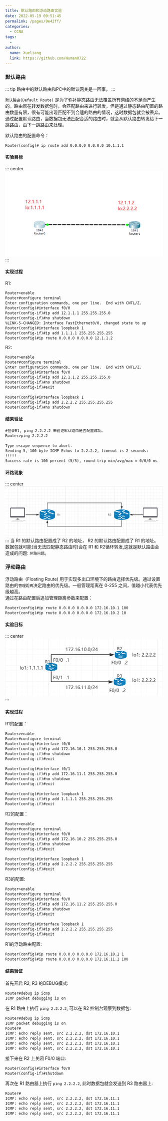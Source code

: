 ```yaml
---
title: 默认路由和浮动路由实验
date: 2022-05-19 09:51:45
permalink: /pages/9e42ff/
categories:
  - CCNA
tags:
  - 
author: 
  name: Xueliang
  link: https://github.com/Human0722
---
```


### 默认路由
::: tip
路由中的默认路由和PC中的默认网关是一回事。
:::

`默认路由(Default Route)` 是为了弥补静态路由无法覆盖所有网络的不足而产生的。路由器在转发数据包时，会匹配路由来进行转发，但是通过静态路由配置的路由数量有限，很有可能出现匹配不到合适的路由的情况，这时数据包就会被丢弃。 通过配置默认路由，当数据包无法匹配合适的路由时，就会从默认路由转发给下一跳路由，由下一跳路由来处理。  

默认路由的配置命令： 
```shell
Router(config)# ip route add 0.0.0.0 0.0.0.0 10.1.1.1
```

#### 实验目标  
::: center  
![](https://raw.githubusercontent.com/Human0722/blogPics/master/20220519/图片.png)
::: 

#### 实现过程
R1:  
```shell
Router>enable
Router#configure terminal
Enter configuration commands, one per line.  End with CNTL/Z.
Router(config)#interface f0/0
Router(config-if)#ip add 12.1.1.1 255.255.255.0
Router(config-if)#no shutdown
%LINK-5-CHANGED: Interface FastEthernet0/0, changed state to up
Router(config)#interface loopback 1
Router(config-if)#ip add 1.1.1.1 255.255.255.255
Router(config)#ip route 0.0.0.0 0.0.0.0 12.1.1.2
```

R2: 
```shell
Router>enable
Router#configure terminal
Enter configuration commands, one per line.  End with CNTL/Z.
Router(config)#interface f0/0
Router(config-if)#ip add 12.1.1.2 255.255.255.0
Router(config-if)#no shutdown 
Router(config-if)#exit

Router(config)#interface loopback 1
Router(config-if)#ip add 2.2.2.2 255.255.255.255
Router(config-if)#no shutdown
```
#### 结果验证
```shell
#登录R1, ping 2.2.2.2 来验证默认路由是否配置成功。
Router>ping 2.2.2.2

Type escape sequence to abort.
Sending 5, 100-byte ICMP Echos to 2.2.2.2, timeout is 2 seconds:
!!!!!
Success rate is 100 percent (5/5), round-trip min/avg/max = 0/0/0 ms
```
#### 环路现象
::: center
![](https://raw.githubusercontent.com/Human0722/blogPics/master/20220519/xxx.100hpeal1ngg.png)
:::
当 R1 的默认路由配置成了 R2 的地址， R2 的默认路由配置成了 R1 的地址。数据包就可能(当无法匹配静态路由时)会在 R1 和 R2循环转发,这就是默认路由会造成的问题: `环路问题`。
### 浮动路由
浮动路由（Floating Route) 用于实现多出口环境下的路由选择优先级。通过设置路由的`管理距离`决定路由的优先级。一般管理距离在 0-255 之间，值越小代表优先级越高。  
通过在路由配置后追加管理距离参数来配置：  
```shell
Router(config)#ip route 0.0.0.0 0.0.0.0 172.16.10.1 100
Router(config)#ip route 0.0.0.0 0.0.0.0 172.16.10.2 10
```
#### 实验目标
::: center
![](https://raw.githubusercontent.com/Human0722/blogPics/master/20220519/xxx.7fp2yk6g7iww.png)
:::

#### 实现过程
R1的配置： 
```shell
Router>enable
Router#configure terminal
Router(config)#interface f0/0
Router(config-if)#ip add 172.16.10.1 255.255.255.0
Router(config-if)#no shutdown 
Router(config-if)#exit

Router(config)#interface f0/1
Router(config-if)#ip add 172.16.11.1 255.255.255.0
Router(config-if)#no shutdown
Router(config-if)#exit

Router(config)#interface loopback 1
Router(config-if)#ip add 1.1.1.1 255.255.255.255
Router(config-if)#exit
```

R2的配置：
```shell
Router>enable
Router#configure terminal
Router(config)#interface f0/0
Router(config-if)#ip add 172.16.10.2 255.255.255.0
Router(config-if)#no shutdown
Router(config-if)#exit

Router(config)#interface loopback 1
Router(config-if)#ip add 2.2.2.2 255.255.255.255
Router(config-if)#exit
```

R3的配置:
````shell
Router>enable
Router#configure terminal
Router(config)#interface f0/0
Router(config-if)#ip add 172.16.11.2 255.255.255.0 
Router(config-if)#no shutdown
Router(config-if)#exit

Router(config)#interface loopback 1
Router(config-if)#ip add 2.2.2.2 255.255.255.255
Router(config-if)#exit
````

R1的浮动路由配置: 
```shell
Router(config)#ip route 0.0.0.0 0.0.0.0 172.16.10.2 1
Router(config)#ip route 0.0.0.0 0.0.0.0 172.16.11.2 100
```
#### 结果验证

首先开启 R2, R3 的DEBUG模式: 
```shell
Router#debug ip icmp
ICMP packet debugging is on
```
在 R1 路由上执行 `ping 2.2.2.2`, 可以在 R2 控制台观察到数据包:
```shell
Router#debug ip icmp
ICMP packet debugging is on
Router#
ICMP: echo reply sent, src 2.2.2.2, dst 172.16.10.1
ICMP: echo reply sent, src 2.2.2.2, dst 172.16.10.1
ICMP: echo reply sent, src 2.2.2.2, dst 172.16.10.1
ICMP: echo reply sent, src 2.2.2.2, dst 172.16.10.1
```
接下来在 R2 上关闭 F0/0 端口: 
```shell
Router(config)#interface f0/0
Router(config-if)#shutdown
```
再次在 R1 路由器上执行 `ping 2.2.2.2`, 此时数据包就会发送到 R3 路由器上: 
```shell
Router#
ICMP: echo reply sent, src 2.2.2.2, dst 172.16.11.1
ICMP: echo reply sent, src 2.2.2.2, dst 172.16.11.1
ICMP: echo reply sent, src 2.2.2.2, dst 172.16.11.1
ICMP: echo reply sent, src 2.2.2.2, dst 172.16.11.1
```

